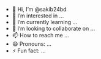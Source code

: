 - 👋 Hi, I’m @sakib24bd
- 👀 I’m interested in ...
- 🌱 I’m currently learning ...
- 💞️ I’m looking to collaborate on ...
- 📫 How to reach me ...
- 😄 Pronouns: ...
- ⚡ Fun fact: ...

<!---
sakib24bd/sakib24bd is a ✨ special ✨ repository because its `README.md` (this file) appears on your GitHub profile.
You can click the Preview link to take a look at your changes.
--->
